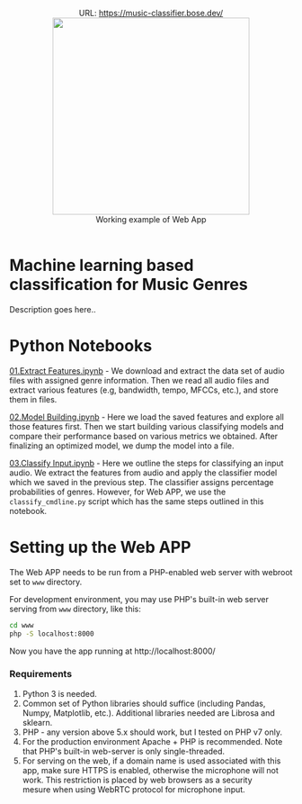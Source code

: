 <p align="center">
URL: <a href="https://music-classifier.bose.dev/">https://music-classifier.bose.dev/</a><br/>
<img src="https://i.imgur.com/xUvePn0.gif" width=350px><br/>
Working example of Web App<br/>
  <br>
<p>

# Machine learning based classification for Music Genres

Description goes here..

# Python Notebooks

[01.Extract Features.ipynb](https://colab.research.google.com/github/SubhashBose/ML-AudioClassification/blob/main/01.Extract%20Features.ipynb) - We download and extract the data set of audio files with assigned genre information. Then we read all audio files and extract various features (e.g, bandwidth, tempo, MFCCs, etc.), and store them in files.

[02.Model Building.ipynb](https://colab.research.google.com/github/SubhashBose/ML-AudioClassification/blob/main/02.Model%20Building.ipynb) - Here we load the saved features and explore all those features first. Then we start building various classifying models and compare their performance based on various metrics we obtained. After finalizing an optimized model, we dump the model into a file.

[03.Classify Input.ipynb](https://colab.research.google.com/github/SubhashBose/ML-AudioClassification/blob/main/03.Classify%20Input.ipynb) - Here we outline the steps for classifying an input audio. We extract the features from audio and apply the classifier model which we saved in the previous step. The classifier assigns percentage probabilities of genres. However, for Web APP, we use the `classify_cmdline.py` script which has the same steps outlined in this notebook.

# Setting up the Web APP
The Web APP needs to be run from a PHP-enabled web server with webroot set to `www` directory.

For development environment, you may use PHP's built-in web server serving from `www` directory, like this:

```sh
cd www
php -S localhost:8000
```

Now you have the app running at http://localhost:8000/

### Requirements
1. Python 3 is needed. 
1. Common set of Python libraries should suffice (including Pandas, Numpy, Matplotlib, etc.). Additional libraries needed are Librosa and sklearn.
1. PHP - any version above 5.x should work, but I tested on PHP v7 only. 
1. For the production environment Apache + PHP is recommended. Note that PHP's built-in web-server is only single-threaded.
1. For serving on the web, if a domain name is used associated with this app, make sure HTTPS is enabled, otherwise the microphone will not work. This restriction is placed by web browsers as a security mesure when using WebRTC protocol for microphone input.